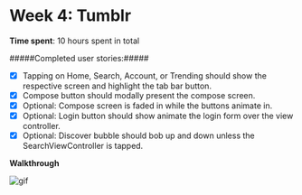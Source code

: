 # Week 4: Tumblr

**Time spent**: 10 hours spent in total

#####Completed user stories:#####

- [x] Tapping on Home, Search, Account, or Trending should show the respective screen and highlight the tab bar button.
- [x] Compose button should modally present the compose screen.
- [x] Optional: Compose screen is faded in while the buttons animate in.
- [x] Optional: Login button should show animate the login form over the view controller.
- [x] Optional: Discover bubble should bob up and down unless the SearchViewController is tapped.

**Walkthrough**

![gif](http://i.imgur.com/H7VZZTE.gif)
